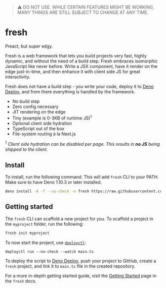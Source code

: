 > :warning: DO NOT USE. WHILE CERTAIN FEATURES MIGHT BE WORKING, MANY THINGS ARE
> STILL SUBJECT TO CHANGE AT ANY TIME.

# fresh

Preact, but super edgy.

Fresh is a web framework that lets you build projects very fast, highly dynamic,
and without the need of a build step. Fresh embraces isomorphic JavaScript like
never before. Write a JSX component, have it render on the edge just-in-time,
and then enhance it with client side JS for great interactivity.

Fresh does not have a build step - you write your code, deploy it to
[Deno Deploy](https://deno.com/deploy), and from there everything is handled by
the framework.

- No build step
- Zero config necessary
- JIT rendering on the edge
- Tiny (example is 0-3KB of runtime JS)<sup>1</sup>
- Optional client side hydration
- TypeScript out of the box
- File-system routing à la Next.js

_<sup>1</sup> Client side hydration can be disabled per page. This results in
**no JS** being shipped to the client._

## Install

To install, run the following command. This will add `fresh` CLI to your PATH.
Make sure to have Deno 1.10.3 or later installed.

```sh
deno install -A -f --no-check -n fresh https://raw.githubusercontent.com/lucacasonato/fresh/main/cli.ts
```

## Getting started

The `fresh` CLI can scaffold a new project for you. To scaffold a project in the
`myproject` folder, run the following:

```sh
fresh init myproject
```

To now start the project, use [`deployctl`](https://deno.land/x/deploy):

```
deployctl run --no-check --watch main.ts
```

To deploy the script to [Deno Deploy](https://deno.com/deploy), push your
project to GitHub, create a `fresh` project, and link it to `main.ts` file in
the created repository.

For a more in-depth getting started guide, visit the
[Getting Started](./docs/getting-started.md) page in the `fresh` docs.
